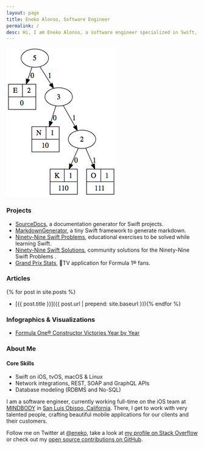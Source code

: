 ```yaml
---
layout: page
title: Eneko Alonso, Software Engineer
permalink: /
desc: Hi, I am Eneko Alonso, a software engineer specialized in Swift, with many years of experience developing apps for iOS and tvOS. I live in San Luis Obispo, California.
---
```


![Eneko Huffman Tree](/media/eneko-huffman-tree@2x.png)

### Projects

- [SourceDocs](https://github.com/eneko/SourceDocs), a documentation generator for Swift projects.
- [MarkdownGenerator](https://github.com/eneko/MarkdownGenerator), a tiny Swift framework to generate markdown.
- [Ninety-Nine Swift Problems](/projects/99-swift-problems), educational exercises to be solved while learning Swift.
- [Ninety-Nine Swift Solutions](https://github.com/eneko/Ninety-Nine-Swift-Solutions), community solutions for the Ninety-Nine Swift Problems .
- [Grand Prix Stats](/projects/grand-prix-stats), TV application for Formula 1® fans.

### Articles

{% for post in site.posts %}
- [{{ post.title }}]({{ post.url | prepend: site.baseurl }}){% endfor %}

### Infographics & Visualizations

- [Formula One® Constructor Victories Year by Year]( /infographics/f1/constructor-wins-by-year)

### About Me

#### Core Skills

- Swift on iOS, tvOS, macOS & Linux
- Network integrations, REST, SOAP and GraphQL APIs
- Database modeling (RDBMS and No-SQL)

I am a software engineer, currently working full-time on the iOS team
at [MINDBODY](https://mindbody.io) in [San Luis Obispo, California](http://visitslo.com).
There, I get to work with very talented people, crafting beautiful mobile
applications for our clients and their customers.

Follow me on Twitter at [@eneko](https://twitter.com/eneko), take a look at
[my profile on Stack Overflow](https://stackoverflow.com/users/422288/eneko-alonso)
or check out my [open source contributions on GitHub](https://github.com/eneko).
